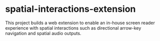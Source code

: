 # spatial-interactions-extension

This project builds a web extension to enable an in-house screen reader experience with spatial interactions such as directional arrow-key navigation and spatial audio outputs.
